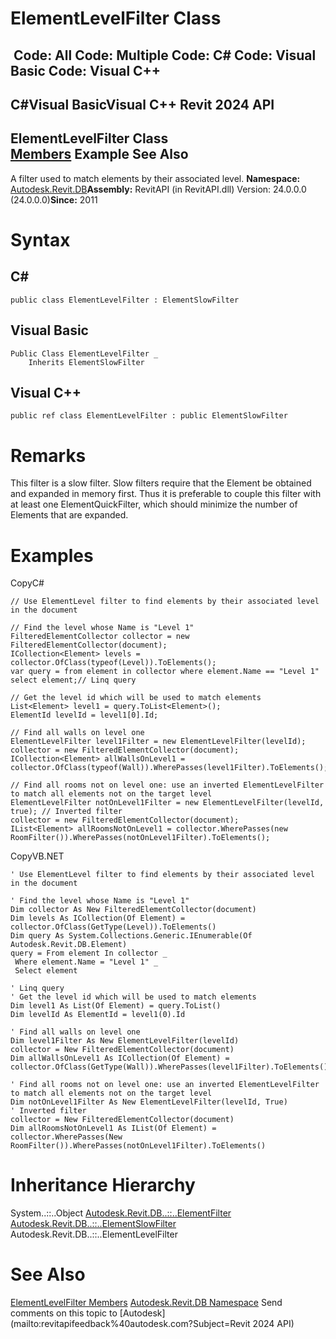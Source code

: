 # ElementLevelFilter Class

﻿
 Code: All Code: Multiple Code: C# Code: Visual Basic Code: Visual C++   
---  
C#Visual BasicVisual C++
Revit 2024 API  
---  
ElementLevelFilter Class  
[Members](ba3be5b3-c507-4f25-28b9-98e4095a73c4.md "ElementLevelFilter Members") Example See Also  
---  
A filter used to match elements by their associated level. 
**Namespace:** [Autodesk.Revit.DB](87546ba7-461b-c646-cbb1-2cb8f5bff8b2.md "Autodesk.Revit.DB Namespace")**Assembly:** RevitAPI (in RevitAPI.dll) Version: 24.0.0.0 (24.0.0.0)**Since:** 2011 
# Syntax
C#  
---  
```text
public class ElementLevelFilter : ElementSlowFilter
```
  
Visual Basic  
---  
```text
Public Class ElementLevelFilter _
	Inherits ElementSlowFilter
```
  
Visual C++  
---  
```text
public ref class ElementLevelFilter : public ElementSlowFilter
```
  
# Remarks
This filter is a slow filter. Slow filters require that the Element be obtained and expanded in memory first. Thus it is preferable to couple this filter with at least one ElementQuickFilter, which should minimize the number of Elements that are expanded. 
# Examples
CopyC#
```text
// Use ElementLevel filter to find elements by their associated level in the document

// Find the level whose Name is "Level 1"
FilteredElementCollector collector = new FilteredElementCollector(document);
ICollection<Element> levels = collector.OfClass(typeof(Level)).ToElements();
var query = from element in collector where element.Name == "Level 1" select element;// Linq query

// Get the level id which will be used to match elements
List<Element> level1 = query.ToList<Element>();
ElementId levelId = level1[0].Id;

// Find all walls on level one
ElementLevelFilter level1Filter = new ElementLevelFilter(levelId);
collector = new FilteredElementCollector(document);
ICollection<Element> allWallsOnLevel1 = collector.OfClass(typeof(Wall)).WherePasses(level1Filter).ToElements();

// Find all rooms not on level one: use an inverted ElementLevelFilter to match all elements not on the target level
ElementLevelFilter notOnLevel1Filter = new ElementLevelFilter(levelId, true); // Inverted filter
collector = new FilteredElementCollector(document);
IList<Element> allRoomsNotOnLevel1 = collector.WherePasses(new RoomFilter()).WherePasses(notOnLevel1Filter).ToElements();
```

CopyVB.NET
```text
' Use ElementLevel filter to find elements by their associated level in the document

' Find the level whose Name is "Level 1"
Dim collector As New FilteredElementCollector(document)
Dim levels As ICollection(Of Element) = collector.OfClass(GetType(Level)).ToElements()
Dim query As System.Collections.Generic.IEnumerable(Of Autodesk.Revit.DB.Element)
query = From element In collector _
 Where element.Name = "Level 1" _
 Select element

' Linq query
' Get the level id which will be used to match elements
Dim level1 As List(Of Element) = query.ToList()
Dim levelId As ElementId = level1(0).Id

' Find all walls on level one
Dim level1Filter As New ElementLevelFilter(levelId)
collector = New FilteredElementCollector(document)
Dim allWallsOnLevel1 As ICollection(Of Element) = collector.OfClass(GetType(Wall)).WherePasses(level1Filter).ToElements()

' Find all rooms not on level one: use an inverted ElementLevelFilter to match all elements not on the target level
Dim notOnLevel1Filter As New ElementLevelFilter(levelId, True)
' Inverted filter
collector = New FilteredElementCollector(document)
Dim allRoomsNotOnLevel1 As IList(Of Element) = collector.WherePasses(New RoomFilter()).WherePasses(notOnLevel1Filter).ToElements()
```

# Inheritance Hierarchy
System..::..Object [Autodesk.Revit.DB..::..ElementFilter](b8b46cbf-9ecc-0745-ec53-c3c3b6510113.md "ElementFilter Class") [Autodesk.Revit.DB..::..ElementSlowFilter](e06b1e14-dd8d-8137-74ac-8ac4929eee85.md "ElementSlowFilter Class") Autodesk.Revit.DB..::..ElementLevelFilter
# See Also
[ElementLevelFilter Members](ba3be5b3-c507-4f25-28b9-98e4095a73c4.md "ElementLevelFilter Members")
[Autodesk.Revit.DB Namespace](87546ba7-461b-c646-cbb1-2cb8f5bff8b2.md "Autodesk.Revit.DB Namespace")
Send comments on this topic to [Autodesk](mailto:revitapifeedback%40autodesk.com?Subject=Revit 2024 API)